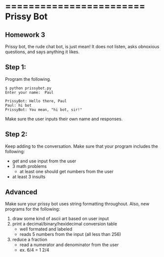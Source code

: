 ========================
Prissy Bot
========================
Homework 3
------------------------

Prissy bot, the rude chat bot, is just mean!  It does not listen, asks obnoxious questions, and says anything it likes.

Step 1:
-----------------------
Program the following.

```
$ python prissybot.py
Enter your name:  Paul
 
PrissyBot: Hello there, Paul
Paul: hi bot
PrissyBot: You mean, "hi bot, sir!"
```

Make sure the user inputs their own name and responses.


Step 2:
-----------------------
Keep adding to the conversation. Make sure that your program includes the following:
 * get and use input from the user
 * 3 math problems
    * at least one should get numbers from the user
 * at least 3 insults

Advanced
-------------------------
Make sure your prissy bot uses string formatting throughout.  Also, new programs for the following:
 1. draw some kind of ascii art based on user input
 2. print a decimal/binary/hexidecimal conversion table 
    * well formated and labeled
    * reads 5 numbers from the input (all less than 256)
 3. reduce a fraction
    * read a numerator and denominator from the user
    * ex.  6/4 = 1 2/4

